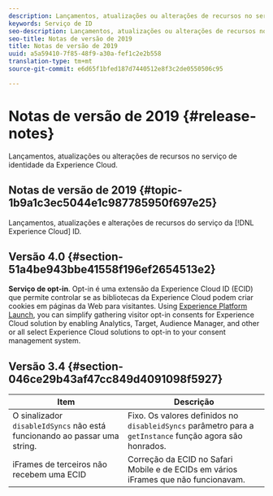 ```yaml
---
description: Lançamentos, atualizações ou alterações de recursos no serviço de identidade da Experience Cloud.
keywords: Serviço de ID
seo-description: Lançamentos, atualizações ou alterações de recursos no serviço de identidade da Experience Cloud.
seo-title: Notas de versão de 2019
title: Notas de versão de 2019
uuid: a5a59410-7f85-48f9-a30a-fef1c2e2b558
translation-type: tm+mt
source-git-commit: e6d65f1bfed187d7440512e8f3c2de0550506c95

---
```



# Notas de versão de 2019 {#release-notes}

Lançamentos, atualizações ou alterações de recursos no serviço de identidade da Experience Cloud.

## Notas de versão de 2019 {#topic-1b9a1c3ec5044e1c987785950f697e25}

Lançamentos, atualizações e alterações de recursos do serviço da [!DNL Experience Cloud] ID.

## Versão 4.0 {#section-51a4be943bbe41558f196ef2654513e2}

**Serviço de opt-in**. Opt-in é uma extensão da Experience Cloud ID (ECID) que permite controlar se as bibliotecas da Experience Cloud podem criar cookies em páginas da Web para visitantes. Using [Experience Platform Launch](https://docs.adobelaunch.com/), you can simplify gathering visitor opt-in consents for Experience Cloud solution by enabling Analytics, Target, Audience Manager, and other or all select Experience Cloud solutions to opt-in to your consent management system.

## Versão 3.4 {#section-046ce29b43af47cc849d4091098f5927}

| Item | Descrição |
|---|---|
| O sinalizador `disableIdSyncs` não está funcionando ao passar uma string. | Fixo. Os valores definidos no `disableidSyncs` parâmetro para a `getInstance` função agora são honrados. |
| iFrames de terceiros não recebem uma ECID | Correção da ECID no Safari Mobile e de ECIDs em vários iFrames que não funcionavam. |

